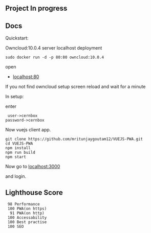 

## Project In progress

## Docs

Quickstart:


 Owncloud:10.0.4 server localhost deployment
```
sudo docker run -d -p 80:80 owncloud:10.0.4
```
open
* [localhost:80](http://localhost:80)

If you not find owncloud setup screen reload and wait for a minute

In setup:
 
 enter 
 
	 user->cernbox
    password->cernbox
			 
Now vuejs client app.

```
git clone https://github.com/mritunjaygoutam12/VUEJS-PWA.git
cd VUEJS-PWA
npm install
npm run build
npm start
```
Now go to [localhost:3000](http://localhost:3000)

and login.

## Lighthouse Score

     98 Performance 
	 100 PWA(on https)
	  91 PWA(on http)
	 100 Accessability
	 100 Best practise
	 100 SEO
